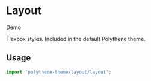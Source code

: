 # Layout

<a class="btn-demo" href="http://arthurclemens.github.io/Polythene-examples/index.html#/layout">Demo</a>

Flexbox styles. Included in the default Polythene theme.

## Usage

~~~javascript
import 'polythene-theme/layout/layout';
~~~
